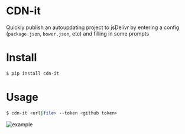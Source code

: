 CDN-it
============

Quickly publish an autoupdating project to jsDelivr by entering a config (`package.json`, `bower.json`, etc) and filling in some prompts


# Install

```sh
$ pip install cdn-it
```

# Usage

```sh
$ cdn-it <url|file> --token <github token>
```

![example](http://i.imgur.com/TpWRP5n.jpg)
